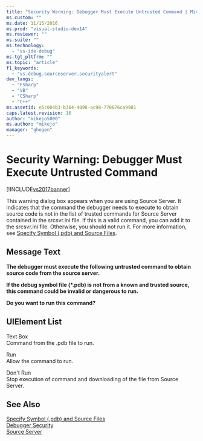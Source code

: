 ```yaml
---
title: "Security Warning: Debugger Must Execute Untrusted Command | Microsoft Docs"
ms.custom: ""
ms.date: 11/15/2016
ms.prod: "visual-studio-dev14"
ms.reviewer: ""
ms.suite: ""
ms.technology: 
  - "vs-ide-debug"
ms.tgt_pltfrm: ""
ms.topic: "article"
f1_keywords: 
  - "vs.debug.sourceserver.securityalert"
dev_langs: 
  - "FSharp"
  - "VB"
  - "CSharp"
  - "C++"
ms.assetid: e5c004b3-b364-4098-ac98-770076ca9981
caps.latest.revision: 16
author: "mikejo5000"
ms.author: "mikejo"
manager: "ghogen"
---
```

# Security Warning: Debugger Must Execute Untrusted Command
[!INCLUDE[vs2017banner](../includes/vs2017banner.md)]

This warning dialog box appears when you are using Source Server. It indicates that the command the debugger needs to execute to obtain source code is not in the list of trusted commands for Source Server contained in the srcsvr.ini file. If this is a valid command, you can add it to the srcsvr.ini file. Otherwise, you should not run it. For more information, see [Specify Symbol (.pdb) and Source Files](../debugger/specify-symbol-dot-pdb-and-source-files-in-the-visual-studio-debugger.md).  
  
## Message Text  
 **The debugger must execute the following untrusted command to obtain source code from the source server.**  
  
 **If the debug symbol file (\*.pdb) is not from a known and trusted source, this command could be invalid or dangerous to run.**  
  
 **Do you want to run this command?**  
  
## UIElement List  
 Text Box  
 Command from the .pdb file to run.  
  
 Run  
 Allow the command to run.  
  
 Don't Run  
 Stop execution of command and downloading of the file from Source Server.  
  
## See Also  
 [Specify Symbol (.pdb) and Source Files](../debugger/specify-symbol-dot-pdb-and-source-files-in-the-visual-studio-debugger.md)   
 [Debugger Security](../debugger/debugger-security.md)   
 [Source Server](http://msdn.microsoft.com/library/windows/desktop/ms680641\(v=vs.85\).aspx)



